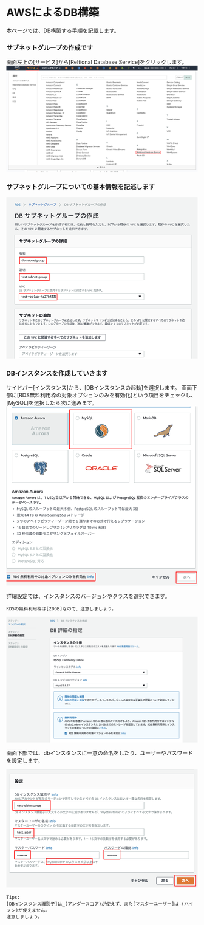 # AWSによるDB構築
本ページでは、DB構築する手順を記載します。  

### サブネットグループの作成です
画面左上の[サービス]から[Reltional Database Service]をクリックします。
![DB設定](img/database/rds_install1.png)  


### サブネットグループについての基本情報を記述します
![DB設定](img/database/rds_install2.png)  


### DBインスタンスを作成していきます
サイドバー[インスタンス]から、[DBインスタンスの起動]を選択します。
画面下部に[RDS無料利用枠の対象オプションのみを有効化]という項目をチェックし、[MySQL]を選択したら次に進みます。
![DB設定](img/database/rds_install3.png)  

詳細設定では、インスタンスのバージョンやクラスを選択できます。
~~~
RDSの無料利用枠は[20GB]なので、注意しましょう。
~~~
![DB設定](img/database/rds_install4.png)  

画面下部では、dbインスタンスに一意の命名をしたり、ユーザーやパスワードを設定します。

![DB設定](img/database/rds_install5.png)  

~~~
Tips:
[DBインスタンス識別子]は_(アンダースコア)が使えず、また[マスターユーザー]は-(ハイフン)が使えません。
注意しましょう。
~~~